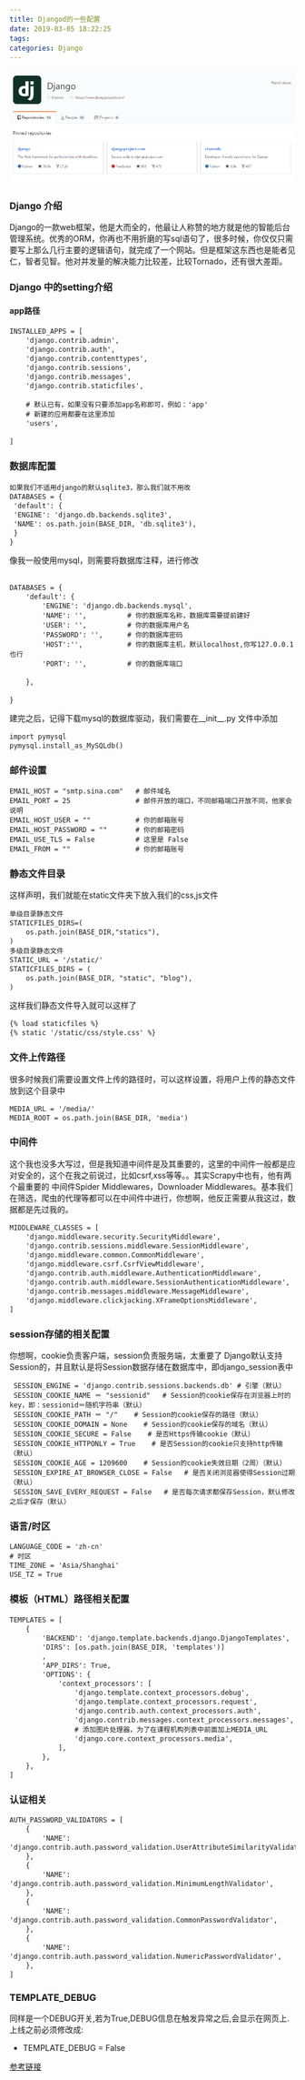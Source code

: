 ```yaml
---
title: Djangod的一些配置
date: 2019-03-05 18:22:25
tags:
categories: Django
---
```


![挂掉了](Django的一些配置/1.png)

<!--more-->
### Django 介绍
Django的一款web框架，他是大而全的，他最让人称赞的地方就是他的智能后台管理系统。优秀的ORM，你再也不用折磨的写sql语句了，很多时候，你仅仅只需要写上那么几行主要的逻辑语句，就完成了一个网站。但是框架这东西也是能者见仁，智者见智。他对并发量的解决能力比较差，比较Tornado，还有很大差距。


### Django 中的setting介绍

#### app路径
```
INSTALLED_APPS = [
    'django.contrib.admin',
    'django.contrib.auth',
    'django.contrib.contenttypes',
    'django.contrib.sessions',
    'django.contrib.messages',
    'django.contrib.staticfiles',

    # 默认已有，如果没有只要添加app名称即可，例如：'app'
    # 新建的应用都要在这里添加
    'users',

]
```

### 数据库配置

```
如果我们不适用django的默认sqlite3，那么我们就不用改
DATABASES = {       
 'default': {
 'ENGINE': 'django.db.backends.sqlite3',
 'NAME': os.path.join(BASE_DIR, 'db.sqlite3'),
 }
}
```

像我一般使用mysql，则需要将数据库注释，进行修改

```

DATABASES = {
    'default': {
        'ENGINE': 'django.db.backends.mysql',
        'NAME': '',          # 你的数据库名称，数据库需要提前建好
        'USER': '',          # 你的数据库用户名
        'PASSWORD': '',      # 你的数据库密码
        'HOST':'',           # 你的数据库主机，默认localhost,你写127.0.0.1也行
        'PORT': '',          # 你的数据库端口

    },

}
```


建完之后，记得下载mysql的数据库驱动，我们需要在__init__.py 文件中添加
```
import pymysql
pymysql.install_as_MySQLdb()
```


### 邮件设置

```
EMAIL_HOST = "smtp.sina.com"   # 邮件域名
EMAIL_PORT = 25                # 邮件开放的端口，不同邮箱端口开放不同，他家会说明
EMAIL_HOST_USER = ""           # 你的邮箱账号
EMAIL_HOST_PASSWORD = ""       # 你的邮箱密码
EMAIL_USE_TLS = False          # 这里是 False
EMAIL_FROM = ""                # 你的邮箱账号
```


### 静态文件目录

这样声明，我们就能在static文件夹下放入我们的css,js文件
```
单级目录静态文件
STATICFILES_DIRS=(
    os.path.join(BASE_DIR,"statics"),
)
多级目录静态文件
STATIC_URL = '/static/'
STATICFILES_DIRS = (
    os.path.join(BASE_DIR, "static", "blog"),
)
```
这样我们静态文件导入就可以这样了
```
{% load staticfiles %}
{% static '/static/css/style.css' %}
```


### 文件上传路径

很多时候我们需要设置文件上传的路径时，可以这样设置，将用户上传的静态文件放到这个目录中
```
MEDIA_URL = '/media/'
MEDIA_ROOT = os.path.join(BASE_DIR, 'media')
```

### 中间件

这个我也没多大写过，但是我知道中间件是及其重要的，这里的中间件一般都是应对安全的，这个在我之前说过，比如csrf,xss等等。。其实Scrapy中也有，他有两个最重要的
中间件Spider Middlewares，Downloader Middlewares。基本我们在筛选，爬虫的代理等都可以在中间件中进行，你想啊，他反正需要从我这过，数据都是先过我的。
```
MIDDLEWARE_CLASSES = [
    'django.middleware.security.SecurityMiddleware',
    'django.contrib.sessions.middleware.SessionMiddleware',
    'django.middleware.common.CommonMiddleware',
    'django.middleware.csrf.CsrfViewMiddleware',
    'django.contrib.auth.middleware.AuthenticationMiddleware',
    'django.contrib.auth.middleware.SessionAuthenticationMiddleware',
    'django.contrib.messages.middleware.MessageMiddleware',
    'django.middleware.clickjacking.XFrameOptionsMiddleware',
]
```

### session存储的相关配置

你想啊，cookie负责客户端，session负责服务端，太重要了
Django默认支持Session的，并且默认是将Session数据存储在数据库中，即django_session表中
```
 SESSION_ENGINE = 'django.contrib.sessions.backends.db' # 引擎（默认）
 SESSION_COOKIE_NAME ＝ "sessionid"   # Session的cookie保存在浏览器上时的key，即：sessionid＝随机字符串（默认）
 SESSION_COOKIE_PATH ＝ "/"    # Session的cookie保存的路径（默认）
 SESSION_COOKIE_DOMAIN = None    # Session的cookie保存的域名（默认）
 SESSION_COOKIE_SECURE = False    # 是否Https传输cookie（默认）
 SESSION_COOKIE_HTTPONLY = True    # 是否Session的cookie只支持http传输（默认）
 SESSION_COOKIE_AGE = 1209600    # Session的cookie失效日期（2周）（默认）
 SESSION_EXPIRE_AT_BROWSER_CLOSE = False   # 是否关闭浏览器使得Session过期（默认）
 SESSION_SAVE_EVERY_REQUEST = False   # 是否每次请求都保存Session，默认修改之后才保存（默认）
```

### 语言/时区

```
LANGUAGE_CODE = 'zh-cn'
# 时区
TIME_ZONE = 'Asia/Shanghai'
USE_TZ = True
```

### 模板（HTML）路径相关配置

```
TEMPLATES = [
    {
        'BACKEND': 'django.template.backends.django.DjangoTemplates',
        'DIRS': [os.path.join(BASE_DIR, 'templates')]
        ,
        'APP_DIRS': True,
        'OPTIONS': {
            'context_processors': [
                'django.template.context_processors.debug',
                'django.template.context_processors.request',
                'django.contrib.auth.context_processors.auth',
                'django.contrib.messages.context_processors.messages',
                # 添加图片处理器，为了在课程机构列表中前面加上MEDIA_URL
                'django.core.context_processors.media',
            ],
        },
    },
]
```

### 认证相关

```
AUTH_PASSWORD_VALIDATORS = [
    {
        'NAME': 'django.contrib.auth.password_validation.UserAttributeSimilarityValidator',
    },
    {
        'NAME': 'django.contrib.auth.password_validation.MinimumLengthValidator',
    },
    {
        'NAME': 'django.contrib.auth.password_validation.CommonPasswordValidator',
    },
    {
        'NAME': 'django.contrib.auth.password_validation.NumericPasswordValidator',
    },
]

```

### TEMPLATE_DEBUG

同样是一个DEBUG开关,若为True,DEBUG信息在触发异常之后,会显示在网页上.上线之前必须修改成:
- TEMPLATE_DEBUG = False


[参考链接](https://segmentfault.com/a/1190000003756582)

